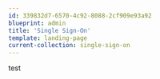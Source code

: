 ```yaml
---
id: 339832d7-6570-4c92-8088-2cf909e93a92
blueprint: admin
title: 'Single Sign-On'
template: landing-page
current-collection: single-sign-on
---
```

test
